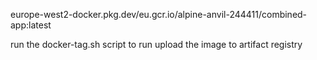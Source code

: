 europe-west2-docker.pkg.dev/eu.gcr.io/alpine-anvil-244411/combined-app:latest


run the docker-tag.sh script to run upload the image to artifact registry
